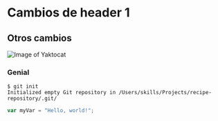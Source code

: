 # Cambios de header 1

## Otros cambios
![Image of Yaktocat](https://octodex.github.com/images/yaktocat.png)
### Genial
```
$ git init
Initialized empty Git repository in /Users/skills/Projects/recipe-repository/.git/
```

``` javascript
var myVar = "Hello, world!";
```
